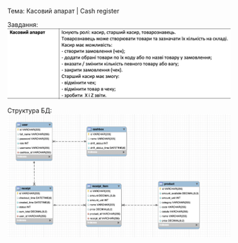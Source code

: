 Тема: Касовий апарат | Cash register

Завдання: 
![Task text](/src/main/resources/static/task_description.png?raw=true)

Структура БД: 
![Task text](/src/main/resources/static/db_view.png?raw=true)
